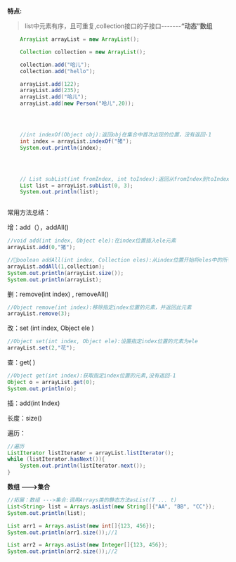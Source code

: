 **特点:**

> list中元素有序，且可重复,collection接口的子接口-------**“动态”数组**

```java
    ArrayList arrayList = new ArrayList();

    Collection collection = new ArrayList();

    collection.add("哈儿");
    collection.add("hello");

    arrayList.add(122);
    arrayList.add(235);
    arrayList.add("哈儿");
    arrayList.add(new Person("哈儿",20));




    //int indexOf(Object obj):返回obj在集合中首次出现的位置，没有返回-1
    int index = arrayList.indexOf("猪");
    System.out.println(index);




    // List subList(int fromIndex, int toIndex):返回从fromIndex到toIndex
    List list = arrayList.subList(0, 3);
    System.out.println(list);



```





常用方法总结：

增：add（），addAll()

```java
//void add(int index, Object ele):在index位置插入ele元素
arrayList.add(0,"猪");

//boolean addAll(int index, Collection eles):从index位置开始将eles中的所有元素添加进来
arrayList.addAll(1,collection);
System.out.println(arrayList.size());
System.out.println(arrayList);
```
删：remove(int index) , removeAll()

```java
//Object remove(int index):移除指定index位置的元素，并返回此元素
arrayList.remove(3);
```
改：set (int index, Object ele )

```java
//Object set(int index, Object ele):设置指定index位置的元素为ele
arrayList.set(2,"花");
```
查：get( )

```java
//Object get(int index):获取指定index位置的元素,没有返回-1
Object o = arrayList.get(0);
System.out.println(o);
```
插：add(int Index)

长度：size()

遍历：

```java
//遍历
ListIterator listIterator = arrayList.listIterator();
while (listIterator.hasNext()){
    System.out.println(listIterator.next());
}
```

**数组 --->集合**

```java
//拓展：数组 --->集合:调用Arrays类的静态方法asList(T ... t)
List<String> list = Arrays.asList(new String[]{"AA", "BB", "CC"});
System.out.println(list);

List arr1 = Arrays.asList(new int[]{123, 456});
System.out.println(arr1.size());//1

List arr2 = Arrays.asList(new Integer[]{123, 456});
System.out.println(arr2.size());//2
```

